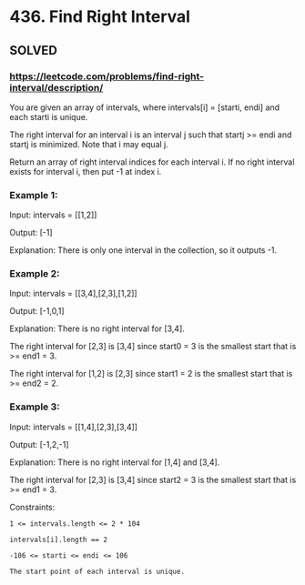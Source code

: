 # 436. Find Right Interval

## SOLVED
### https://leetcode.com/problems/find-right-interval/description/
You are given an array of intervals, where intervals[i] = [starti, endi] and each starti is unique.



The right interval for an interval i is an interval j such that startj >= endi and startj is minimized. Note that i may equal j.



Return an array of right interval indices for each interval i. If no right interval exists for interval i, then put -1 at index i.





### Example 1:





Input: intervals = [[1,2]]


Output: [-1]



Explanation: There is only one interval in the collection, so it outputs -1.





### Example 2:





Input: intervals = [[3,4],[2,3],[1,2]]


Output: [-1,0,1]



Explanation: There is no right interval for [3,4].

The right interval for [2,3] is [3,4] since start0 = 3 is the smallest start that is >= end1 = 3.

The right interval for [1,2] is [2,3] since start1 = 2 is the smallest start that is >= end2 = 2.





### Example 3:





Input: intervals = [[1,4],[2,3],[3,4]]


Output: [-1,2,-1]



Explanation: There is no right interval for [1,4] and [3,4].

The right interval for [2,3] is [3,4] since start2 = 3 is the smallest start that is >= end1 = 3.







Constraints:





	1 <= intervals.length <= 2 * 104

	intervals[i].length == 2

	-106 <= starti <= endi <= 106

	The start point of each interval is unique.



